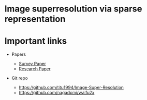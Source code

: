 # Image superresolution via sparse representation

# Important links
* Papers
    * [Survey Paper](https://arxiv.org/pdf/1902.06068)
    * [Research Paper](https://arxiv.org/pdf/1501.00092v3)

* Git repo
    * https://github.com/titu1994/Image-Super-Resolution
    * https://github.com/nagadomi/waifu2x